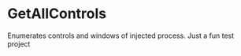 GetAllControls
==============

Enumerates controls and windows of injected process. Just a fun test project
